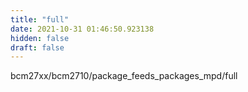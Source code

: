 ```yaml
---
title: "full"
date: 2021-10-31 01:46:50.923138
hidden: false
draft: false
---
```


bcm27xx/bcm2710/package_feeds_packages_mpd/full

